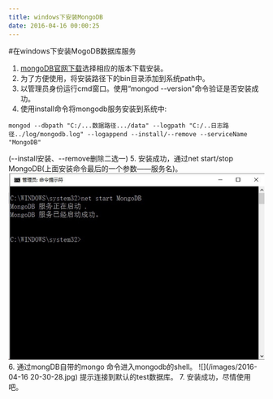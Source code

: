 ```yaml
---
title: windows下安装MongoDB
date: 2016-04-16 00:00:25
---
```


#在windows下安装MogoDB数据库服务

1. [mongoDB官网下载](https://www.mongodb.org/downloads)选择相应的版本下载安装。
2. 为了方便使用，将安装路径下的bin目录添加到系统path中。
3. 以管理员身份运行cmd窗口。使用“mongod --version”命令验证是否安装成功。
4. 使用install命令将mongodb服务安装到系统中:
<!-- more -->

 ```
mongod --dbpath "C:/...数据路径.../data" --logpath "C:/..日志路径../log/mongodb.log" --logappend --install/--remove --serviceName "MongoDB"
 ```
 (--install安装、--remove删除二选一)
5. 安装成功，通过net start/stop MongoDB(上面安装命令最后的一个参数——服务名)。
    ![](/images/2016-04-16_20-28-07.jpg)
6. 通过mongDB自带的mongo 命令进入mongodb的shell。
    ![](/images/2016-04-16 20-30-28.jpg)
    提示连接到默认的test数据库。
7. 安装成功，尽情使用吧。
